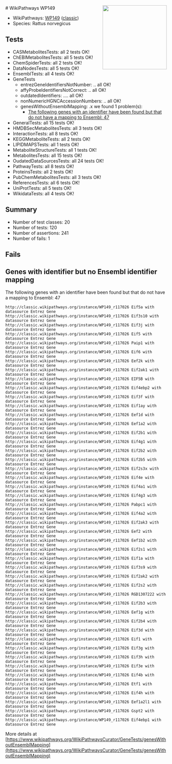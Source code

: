 <img style="float: right; width: 200px" src="https://upload.wikimedia.org/wikipedia/commons/thumb/8/83/Wplogo_with_text_500.png/640px-Wplogo_with_text_500.png" />
# WikiPathways WP149

* WikiPathways: [WP149](https://wikipathways.org/pathways/WP149) ([classic](https://classic.wikipathways.org/instance/WP149))
* Species: Rattus norvegicus
## Tests
* CASMetabolitesTests: all 2 tests OK!
* ChEBIMetabolitesTests: all 5 tests OK!
* ChemSpiderTests: all 2 tests OK!
* DataNodesTests: all 5 tests OK!
* EnsemblTests: all 4 tests OK!
* GeneTests
    * entrezGeneIdentifiersNotNumber: .. all OK!
    * affyProbeIdentifiersNotCorrect: .. all OK!
    * outdatedIdentifiers: .... all OK!
    * nonNumericHGNCAccessionNumbers: .. all OK!
    * genesWithoutEnsemblMapping: .x we found 1 problem(s):
        * [The following genes with an identifier have been found but that do not have a mapping to Ensembl: 47](#c4e54371)
* GeneralTests: all 15 tests OK!
* HMDBSecMetabolitesTests: all 3 tests OK!
* InteractionTests: all 8 tests OK!
* KEGGMetaboliteTests: all 2 tests OK!
* LIPIDMAPSTests: all 1 tests OK!
* MetaboliteStructureTests: all 1 tests OK!
* MetabolitesTests: all 15 tests OK!
* OudatedDataSourcesTests: all 24 tests OK!
* PathwayTests: all 8 tests OK!
* ProteinsTests: all 2 tests OK!
* PubChemMetabolitesTests: all 3 tests OK!
* ReferencesTests: all 6 tests OK!
* UniProtTests: all 5 tests OK!
* WikidataTests: all 4 tests OK!


## Summary

* Number of test classes: 20
* Number of tests: 120
* Number of assertions: 241
* Number of fails: 1

## Fails

<a name="c4e54371" />

## Genes with identifier but no Ensembl identifier mapping

The following genes with an identifier have been found but that do not have a mapping to Ensembl: 47
```
http://classic.wikipathways.org/instance/WP149_r117026 Eif5a with datasource Entrez Gene
http://classic.wikipathways.org/instance/WP149_r117026 Eif3s10 with datasource Entrez Gene
http://classic.wikipathways.org/instance/WP149_r117026 Eif3j with datasource Entrez Gene
http://classic.wikipathways.org/instance/WP149_r117026 Eif5 with datasource Entrez Gene
http://classic.wikipathways.org/instance/WP149_r117026 Paip1 with datasource Entrez Gene
http://classic.wikipathways.org/instance/WP149_r117026 Eif6 with datasource Entrez Gene
http://classic.wikipathways.org/instance/WP149_r117026 Eef2k with datasource Entrez Gene
http://classic.wikipathways.org/instance/WP149_r117026 Eif2ak1 with datasource Entrez Gene
http://classic.wikipathways.org/instance/WP149_r117026 EIF5B with datasource Entrez Gene
http://classic.wikipathways.org/instance/WP149_r117026 Eif4ebp2 with datasource Entrez Gene
http://classic.wikipathways.org/instance/WP149_r117026 Eif3f with datasource Entrez Gene
http://classic.wikipathways.org/instance/WP149_r117026 Eif1ay with datasource Entrez Gene
http://classic.wikipathways.org/instance/WP149_r117026 Eef1d with datasource Entrez Gene
http://classic.wikipathways.org/instance/WP149_r117026 Eef1a2 with datasource Entrez Gene
http://classic.wikipathways.org/instance/WP149_r117026 Eif2b1 with datasource Entrez Gene
http://classic.wikipathways.org/instance/WP149_r117026 Eif4g1 with datasource Entrez Gene
http://classic.wikipathways.org/instance/WP149_r117026 Eif2b2 with datasource Entrez Gene
http://classic.wikipathways.org/instance/WP149_r117026 Eif2b5 with datasource Entrez Gene
http://classic.wikipathways.org/instance/WP149_r117026 Eif2s3x with datasource Entrez Gene
http://classic.wikipathways.org/instance/WP149_r117026 Eif4e with datasource Entrez Gene
http://classic.wikipathways.org/instance/WP149_r117026 Eif4a1 with datasource Entrez Gene
http://classic.wikipathways.org/instance/WP149_r117026 Eif4g3 with datasource Entrez Gene
http://classic.wikipathways.org/instance/WP149_r117026 Pabpc1 with datasource Entrez Gene
http://classic.wikipathways.org/instance/WP149_r117026 Eif4a2 with datasource Entrez Gene
http://classic.wikipathways.org/instance/WP149_r117026 Eif2ak3 with datasource Entrez Gene
http://classic.wikipathways.org/instance/WP149_r117026 Eef2 with datasource Entrez Gene
http://classic.wikipathways.org/instance/WP149_r117026 Eef1b2 with datasource Entrez Gene
http://classic.wikipathways.org/instance/WP149_r117026 Eif2s1 with datasource Entrez Gene
http://classic.wikipathways.org/instance/WP149_r117026 Eif1a with datasource Entrez Gene
http://classic.wikipathways.org/instance/WP149_r117026 Eif3s9 with datasource Entrez Gene
http://classic.wikipathways.org/instance/WP149_r117026 Eif2ak2 with datasource Entrez Gene
http://classic.wikipathways.org/instance/WP149_r117026 Eif2s2 with datasource Entrez Gene
http://classic.wikipathways.org/instance/WP149_r117026 RGD1307222 with datasource Entrez Gene
http://classic.wikipathways.org/instance/WP149_r117026 Eif2b3 with datasource Entrez Gene
http://classic.wikipathways.org/instance/WP149_r117026 Eef1g with datasource Entrez Gene
http://classic.wikipathways.org/instance/WP149_r117026 Eif2b4 with datasource Entrez Gene
http://classic.wikipathways.org/instance/WP149_r117026 Eif3d with datasource Entrez Gene
http://classic.wikipathways.org/instance/WP149_r117026 Eif1 with datasource Entrez Gene
http://classic.wikipathways.org/instance/WP149_r117026 Eif3g with datasource Entrez Gene
http://classic.wikipathways.org/instance/WP149_r117026 Eif3h with datasource Entrez Gene
http://classic.wikipathways.org/instance/WP149_r117026 Eif3e with datasource Entrez Gene
http://classic.wikipathways.org/instance/WP149_r117026 Eif4b with datasource Entrez Gene
http://classic.wikipathways.org/instance/WP149_r117026 Etf1 with datasource Entrez Gene
http://classic.wikipathways.org/instance/WP149_r117026 Eif4h with datasource Entrez Gene
http://classic.wikipathways.org/instance/WP149_r117026 Eef1a2l1 with datasource Entrez Gene
http://classic.wikipathways.org/instance/WP149_r117026 Gspt2 with datasource Entrez Gene
http://classic.wikipathways.org/instance/WP149_r117026 Eif4ebp1 with datasource Entrez Gene
```

More details at [https://www.wikipathways.org/WikiPathwaysCurator/GeneTests/genesWithoutEnsemblMapping](https://www.wikipathways.org/WikiPathwaysCurator/GeneTests/genesWithoutEnsemblMapping)

